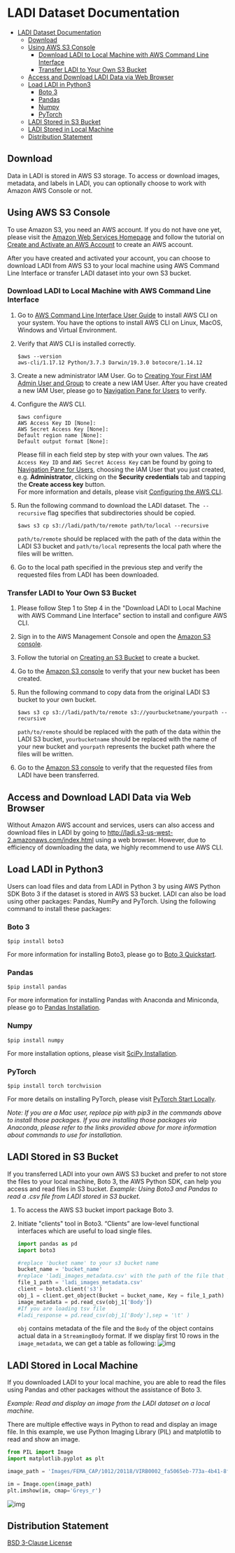 # LADI Dataset Documentation

- [LADI Dataset Documentation](#ladi-dataset-documentation)
  - [Download](#download)
  - [Using AWS S3 Console](#using-aws-s3-console)
    - [Download LADI to Local Machine with AWS Command Line Interface](#download-ladi-to-local-machine-with-aws-command-line-interface)
    - [Transfer LADI to Your Own S3 Bucket](#transfer-ladi-to-your-own-s3-bucket)
  - [Access and Download LADI Data via Web Browser](#access-and-download-ladi-data-via-web-browser)
  - [Load LADI in Python3](#load-ladi-in-python3)
    - [Boto 3](#boto-3)
    - [Pandas](#pandas)
    - [Numpy](#numpy)
    - [PyTorch](#pytorch)
  - [LADI Stored in S3 Bucket](#ladi-stored-in-s3-bucket)
  - [LADI Stored in Local Machine](#ladi-stored-in-local-machine)
  - [Distribution Statement](#distribution-statement)

## Download

Data in LADI is stored in AWS S3 storage. To access or download images, metadata, and labels in LADI, you can optionally choose to work with Amazon AWS Console or not.

## Using AWS S3 Console

To use Amazon S3, you need an AWS account. If you do not have one yet, please visit the [Amazon Web Services Homepage](https://aws.amazon.com/) and follow the tutorial on [Create and Activate an AWS Account](https://aws.amazon.com/premiumsupport/knowledge-center/create-and-activate-aws-account/) to create an AWS account.

After you have created and activated your account, you can choose to download LADI from AWS S3 to your local machine using AWS Command Line Interface or transfer LADI dataset into your own S3 bucket.

### Download LADI to Local Machine with AWS Command Line Interface

1. Go to [AWS Command Line Interface User Guide](https://docs.aws.amazon.com/cli/latest/userguide/cli-chap-install.html) to install AWS CLI on your system. You have the options to install AWS CLI on Linux, MacOS, Windows and Virtual Environment.

2. Verify that AWS CLI is installed correctly.

   ```shell
   $aws --version
   aws-cli/1.17.12 Python/3.7.3 Darwin/19.3.0 botocore/1.14.12
   ```

3. Create a new administrator IAM User.  Go to [Creating Your First IAM Admin User and Group](https://docs.aws.amazon.com/IAM/latest/UserGuide/getting-started_create-admin-group.html) to create a new IAM User. After you have created a new IAM User, please go to [Navigation Pane for Users](https://console.aws.amazon.com/iam/home#/users) to verify.

4. Configure the AWS CLI.

   ```shell
   $aws configure
   AWS Access Key ID [None]: 
   AWS Secret Access Key [None]:
   Default region name [None]: 
   Default output format [None]: 
   ```

   Please fill in each field step by step with your own values. The `AWS Access Key ID` and `AWS Secret Access Key` can be found by going to [Navigation Pane for Users](https://console.aws.amazon.com/iam/home#/users), choosing the IAM User that you just created, e.g. **Administrator**, clicking on the **Security credentials** tab and tapping the **Create access key** button.  
   For more information and details, please visit [Configuring the AWS CLI](https://docs.aws.amazon.com/cli/latest/userguide/cli-chap-configure.html).

5. Run the following command to download the LADI dataset. The` --recursive` flag specifies that subdirectories should be copied.

   ```shell
   $aws s3 cp s3://ladi/path/to/remote path/to/local --recursive
   ```

   `path/to/remote` should be replaced with the path of the data within the LADI S3 bucket and `path/to/local` represents the local path where the files will be written.

6. Go to the local path specified in the previous step and verify the requested files from LADI has been downloaded.

### Transfer LADI to Your Own S3 Bucket

1. Please follow Step 1 to Step 4 in the "Download LADI to Local Machine with AWS Command Line Interface" section to install and configure AWS CLI.
2. Sign in to the AWS Management Console and open the [Amazon S3 console](https://console.aws.amazon.com/s3/).
3. Follow the tutorial on [Creating an S3 Bucket](https://docs.aws.amazon.com/AmazonS3/latest/user-guide/create-bucket.html) to create a bucket.
4. Go to the [Amazon S3 console](https://console.aws.amazon.com/s3/) to verify that your new bucket has been created.
5. Run the following command to copy data from the original LADI S3 bucket to your own bucket.

   ```shell
   $aws s3 cp s3://ladi/path/to/remote s3://yourbucketname/yourpath --recursive
   ```

   `path/to/remote` should be replaced with the path of the data within the LADI S3 bucket, `yourbucketname` should be replaced with the name of your new bucket and `yourpath` represents the bucket path where the files will be written.

6. Go to the [Amazon S3 console](https://console.aws.amazon.com/s3/) to verify that the requested files from LADI have been transferred.

## Access and Download LADI Data via Web Browser

Without Amazon AWS account and services, users can also access and download files in LADI by going to http://ladi.s3-us-west-2.amazonaws.com/index.html using a web browser. However, due to efficiency of downloading the data, we highly recommend to use AWS CLI.

## Load LADI in Python3

Users can load files and data from LADI in Python 3 by using AWS Python SDK Boto 3 if the dataset is stored in AWS S3 bucket. LADI can also be load using other packages: Pandas, NumPy and PyTorch. Using the following command to install these packages:

### Boto 3

  ```shell
  $pip install boto3
  ```

  For more information for installing Boto3, please go to [Boto 3 Quickstart](https://boto3.amazonaws.com/v1/documentation/api/latest/guide/quickstart.html).

### Pandas

  ```shell
  $pip install pandas
  ```

  For more information for installing Pandas with Anaconda and Miniconda, please go to [Pandas Installation](https://pandas.pydata.org/pandas-docs/stable/getting_started/install.html).

### Numpy

  ```shell
  $pip install numpy
  ```

  For more installation options, please visit [SciPy Installation](https://scipy.org/install.html).

### PyTorch

  ```shell
  $pip install torch torchvision
  ```

  For more details on installing PyTorch, please visit [PyTorch Start Locally](https://pytorch.org/get-started/locally/).

  *Note: If you are a Mac user, replace pip with pip3 in the commands above to install those packages. If you are installing those packages via Anaconda, please refer to the links provided above for more information about commands to use for installation.*

## LADI Stored in S3 Bucket

If you transferred LADI into your own AWS S3 bucket and prefer to not store the files to your local machine, Boto 3, the AWS Python SDK, can help you access and read files in S3 bucket.
*Example: Using Boto3 and Pandas to read a .csv file from LADI stored in S3 bucket.*

1. To access the AWS S3 bucket import package Boto 3.

2. Initiate "clients" tool in Boto3.  “Clients” are low-level functional interfaces which are useful to load single files.

   ```python
   import pandas as pd
   import boto3

   #replace 'bucket name' to your s3 bucket name
   bucket_name = 'bucket_name'
   #replace 'ladi_images_metadata.csv' with the path of the file that you want to read
   file_1_path = 'ladi_images_metadata.csv'
   client = boto3.client('s3')
   obj_1 = client.get_object(Bucket = bucket_name, Key = file_1_path)
   image_metadata = pd.read_csv(obj_1['Body'])
   #If you are loading tsv file
   #ladi_response = pd.read_csv(obj_1['Body'],sep = '\t' )
   ```

   `obj` contains metadata of the file and the `Body` of the object contains actual data in a `StreamingBody` format. If we display first 10 rows in the `image_metadata`, we can get a table as following:
   ![img](https://lh5.googleusercontent.com/r9EpfcV23Nq6-KlWS-EmoWpidh9Ae6qam83oXypTZcGMO8c4CqmWdWzeeEuhWpV3X9uRUSnaH-iiCg_ox5bSIAEPcTPwcBulEAEyT1UbiRT1XKHyyguM4zft0w2HkicEdSf95lw)

## LADI Stored in Local Machine

If you downloaded LADI to your local machine, you are able to read the files using Pandas and other packages without the assistance of Boto 3.

*Example: Read and display an image from the LADI dataset on a local machine.*

There are multiple effective ways in Python to read and display an image file. In this example, we use Python Imaging Library (PIL) and matplotlib to read and show an image.

```python
from PIL import Image
import matplotlib.pyplot as plt

image_path = 'Images/FEMA_CAP/1012/20118/VIRB0002_fa5065eb-773a-4b41-8f2c-80a734f3770d.jpg'

im = Image.open(image_path)
plt.imshow(im, cmap='Greys_r')
```

![img](../images/010_0775_4365f589-de67-4561-8fdd-f1ac1ac1ae07.jpg)

## Distribution Statement

[BSD 3-Clause License](../LICENSE)
